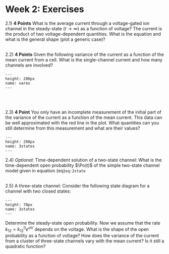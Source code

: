 Week 2: Exercises
=======================
 
2.1) **4 Points** What is the average current through a voltage-gated ion channel in the steady-state ($t\to \infty$) as a function of voltage? The current is the product of two voltage-dependent quantities. What is the equation and what is the general shape (plot a generic case)? 
<br />
<br />

2.2) **4 Points** Given the following variance of the current as a function of the mean current from a cell. What is the single-channel current and how many channels are involved?

```{figure} varex.png
---
height: 200px
name: varex
---
```

<br />
<br />

2.3) **4 Point** You only have an incomplete measurement of the initial part of the variance of the current as a function of the mean current. This data can be well approximated with the red line in the plot. What quantities can you still determine from this measurement and what are their values?

```{figure} incdata.png
---
height: 200px
name: 3states
---
``` 

2.4) *Optional:* Time-dependent solution of a two-state channel:
What is the time-dependent open probability $\Po(t)$ of the simple two-state channel model given in equation {eq}`eq:2state` 
<br />
<br />

2.5) A three-state channel: Consider the following state diagram for a channel with two closed states:

```{figure} 3states.png
---
height: 70px
name: 3states
---
```

Determine the steady-state open probability. Now we assume that the rate $k_{12} = k_{12}^0 e^{\alpha V}$ depends on the voltage. What is the shape of the open probability as a function of voltage? How does the variance of the current from a cluster of three-state channels vary with the mean current? Is it still a quadratic function?
